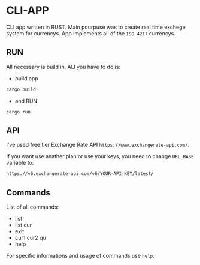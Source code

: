 
# CLI-APP

CLI app written in RUST. Main pourpuse was to create real time exchege system for currencys. App implements all of the `ISO 4217` currencys.



## RUN

All necessary is build in. ALl you have to do is:
- build app
```bash
cargo build
```
- and RUN
```bash
cargo run
```
## API
I've used free tier Exchange Rate API `https://www.exchangerate-api.com/`. 

If you want use anather plan or use your keys, you need to change `URL_BASE` variable to:
```bash
https://v6.exchangerate-api.com/v6/YOUR-API-KEY/latest/
```
## Commands
List of all commands:
- list 
- list cur
- exit
- cur1 cur2 qu
- help

For specific informations and usage of commands use `help`.